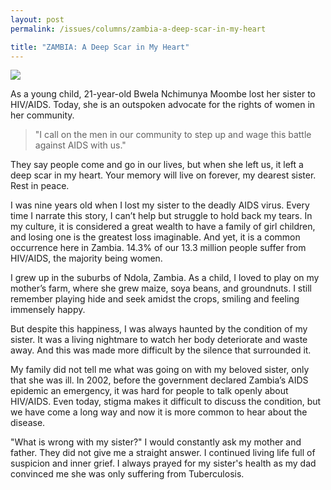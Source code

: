 ```yaml
---
layout: post
permalink: /issues/columns/zambia-a-deep-scar-in-my-heart

title: "ZAMBIA: A Deep Scar in My Heart"
---
```


<img class="img-responsive" src="http://placehold.it/595x280">

<p class="lead">As a young child, 21-year-old Bwela Nchimunya Moombe lost her sister to HIV/AIDS. Today, she is an outspoken advocate for the rights of women in her community.</p>

> "I call on the men in our community to step up and wage this battle against AIDS with us."

They say people come and go in our lives, but when she left us, it left a deep scar in my heart. Your memory will live on forever, my dearest sister. Rest in peace.

I was nine years old when I lost my sister to the deadly AIDS virus. Every time I narrate this story, I can’t help but struggle to hold back my tears. In my culture, it is considered a great wealth to have a family of girl children, and losing one is the greatest loss imaginable. And yet, it is a common occurrence here in Zambia. 14.3% of our 13.3 million people suffer from HIV/AIDS, the majority being women.

I grew up in the suburbs of Ndola, Zambia. As a child, I loved to play on my mother’s farm, where she grew maize, soya beans, and groundnuts. I still remember playing hide and seek amidst the crops, smiling and feeling immensely happy.

But despite this happiness, I was always haunted by the condition of my sister. It was a living nightmare to watch her body deteriorate and waste away. And this was made more difficult by the silence that surrounded it.

My family did not tell me what was going on with my beloved sister, only that she was ill. In 2002, before the government declared Zambia’s AIDS epidemic an emergency, it was hard for people to talk openly about HIV/AIDS. Even today, stigma makes it difficult to discuss the condition, but we have come a long way and now it is more common to hear about the disease.

"What is wrong with my sister?" I would constantly ask my mother and father. They did not give me a straight answer. I continued living life full of suspicion and inner grief. I always prayed for my sister's health as my dad convinced me she was only suffering from Tuberculosis.
